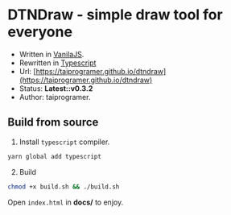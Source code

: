 # DTNDraw - simple draw tool for everyone

- Written in [VanilaJS](http://vanilla-js.com/).
- Rewritten in [Typescript](https://www.typescriptlang.org/)
- Url:
  [https://taiprogramer.github.io/dtndraw](https://taiprogramer.github.io/dtndraw)
- Status: **Latest::v0.3.2**
- Author: taiprogramer.

## Build from source

1. Install `typescript` compiler.

```sh
yarn global add typescript
```

2. Build

```sh
chmod +x build.sh && ./build.sh
```

Open `index.html` in **docs/** to enjoy.
